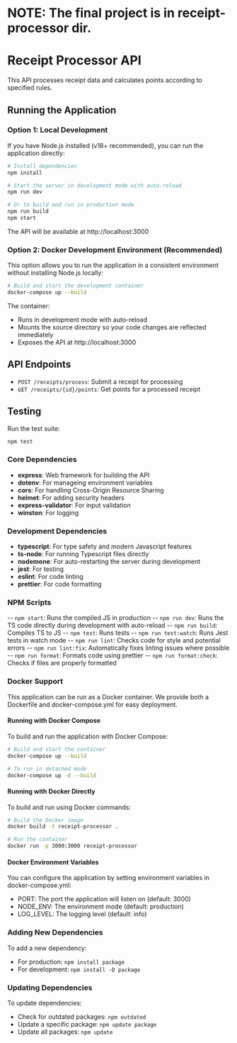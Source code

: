 # NOTE: The final project is in receipt-processor dir.
# Receipt Processor API

This API processes receipt data and calculates points according to specified rules.

## Running the Application

### Option 1: Local Development

If you have Node.js installed (v18+ recommended), you can run the application directly:

```bash
# Install dependencies
npm install

# Start the server in development mode with auto-reload
npm run dev

# Or to build and run in production mode
npm run build
npm start
```

The API will be available at http://localhost:3000

### Option 2: Docker Development Environment (Recommended)

This option allows you to run the application in a consistent environment without installing Node.js locally:

```bash
# Build and start the development container
docker-compose up --build
```

The container:
- Runs in development mode with auto-reload
- Mounts the source directory so your code changes are reflected immediately
- Exposes the API at http://localhost:3000

## API Endpoints

- `POST /receipts/process`: Submit a receipt for processing
- `GET /receipts/{id}/points`: Get points for a processed receipt

## Testing

Run the test suite:

```bash
npm test
```

### Core Dependencies
- **express**: Web framework for building the API
- **dotenv**: For manageing environment variables
- **cors**: For handling Cross-Origin Resource Sharing
- **helmet**: For adding security headers
- **express-validator**: For input validation
- **winston**: For logging

### Development Dependencies
- **typescript**: For type safety and modern Javascript features
- **ts-node**: For running Typescript files directly
- **nodemone**: For auto-restarting the server during development
- **jest**: For testing
- **eslint**: For code linting
- **prettier**: For code formatting

### NPM Scripts
-- `npm start`: Runs the compiled JS in production
-- `npm run dev`: Runs the TS code directly during development with auto-reload
-- `npm run build`: Compiles TS to JS
-- `npm test`: Runs tests
-- `npm run test:watch`: Runs Jest tests in watch mode
-- `npm run lint`: Checks code for style and potential errors
-- `npm run lint:fix`: Automatically fixes linting issues where possible
-- `npm run format`: Formats code using prettier
-- `npm run format:check`: Checks if files are properly formatted

### Docker Support
This application can be run as a Docker container. We provide both a Dockerfile and docker-compose.yml for easy deployment.

#### Running with Docker Compose
To build and run the application with Docker Compose:

```bash
# Build and start the container
docker-compose up --build

# To run in detached mode
docker-compose up -d --build
```

#### Running with Docker Directly
To build and run using Docker commands:

```bash
# Build the Docker image
docker build -t receipt-processor .

# Run the container
docker run -p 3000:3000 receipt-processor
```

#### Docker Environment Variables
You can configure the application by setting environment variables in docker-compose.yml:
- PORT: The port the application will listen on (default: 3000)
- NODE_ENV: The environment mode (default: production)
- LOG_LEVEL: The logging level (default: info)

### Adding New Dependencies
To add a new dependency:
- For production: `npm install package`
- For development: `npm install -D package`

### Updating Dependencies
To update dependencies:
- Check for outdated packages: `npm outdated`
- Update a specific package: `npm update package`
- Update all packages: `npm update`